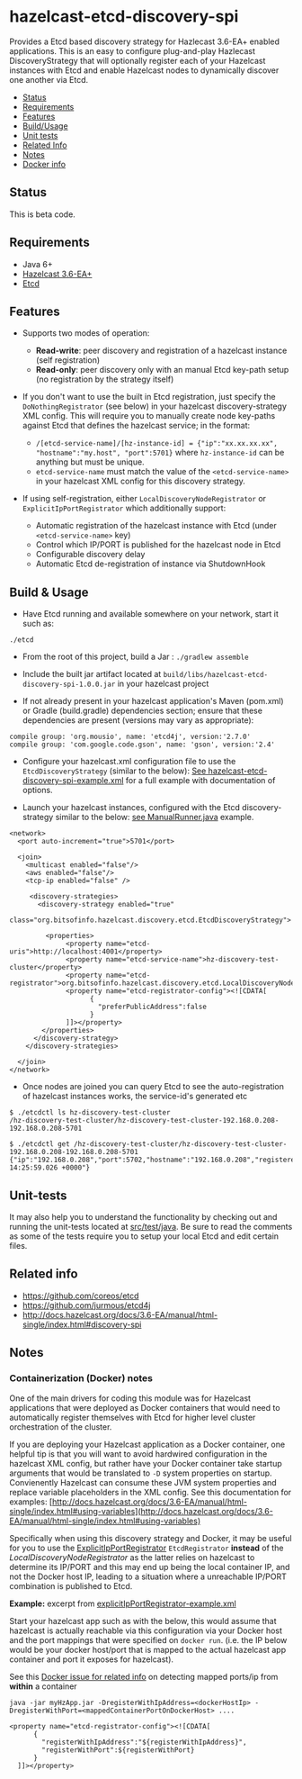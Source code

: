 # hazelcast-etcd-discovery-spi

Provides a Etcd based discovery strategy for Hazlecast 3.6-EA+ enabled applications.
This is an easy to configure plug-and-play Hazlecast DiscoveryStrategy that will optionally register each of your Hazelcast instances with Etcd and enable Hazelcast nodes to dynamically discover one another via Etcd.

* [Status](#status)
* [Requirements](#requirements)
* [Features](#features)
* [Build/Usage](#usage)
* [Unit tests](#tests)
* [Related Info](#related)
* [Notes](#notes)
* [Docker info](#docker)


## <a id="status"></a>Status

This is beta code.

## <a id="requirements"></a>Requirements

* Java 6+
* [Hazelcast 3.6-EA+](https://hazelcast.org/)
* [Etcd](https://github.com/coreos/etcd)

## <a id="features"></a>Features


* Supports two modes of operation:
	* **Read-write**: peer discovery and registration of a hazelcast instance (self registration)
	* **Read-only**: peer discovery only with an manual Etcd key-path setup (no registration by the strategy itself)

* If you don't want to use the built in Etcd registration, just specify the `DoNothingRegistrator` (see below) in your hazelcast discovery-strategy XML config. This will require you to manually create node key-paths against Etcd that defines the hazelcast service; in the format:
	* `/[etcd-service-name]/[hz-instance-id] = {"ip":"xx.xx.xx.xx", "hostname":"my.host", "port":5701}` where `hz-instance-id` can be anything but must be unique. 
	* `etcd-service-name` must match the value of the `<etcd-service-name>` in your hazelcast XML config for this discovery strategy.

* If using self-registration, either `LocalDiscoveryNodeRegistrator` or `ExplicitIpPortRegistrator` which additionally support:
    * Automatic registration of the hazelcast instance with Etcd (under `<etcd-service-name>` key)
    * Control which IP/PORT is published for the hazelcast node in Etcd
    * Configurable discovery delay
    * Automatic Etcd de-registration of instance via ShutdownHook

## <a id="usage"></a>Build & Usage

* Have Etcd running and available somewhere on your network, start it such as:
```
./etcd
```
* From the root of this project, build a Jar : `./gradlew assemble`

* Include the built jar artifact located at `build/libs/hazelcast-etcd-discovery-spi-1.0.0.jar` in your hazelcast project

* If not already present in your hazelcast application's Maven (pom.xml) or Gradle (build.gradle) dependencies section; ensure that these dependencies are present (versions may vary as appropriate):

```
compile group: 'org.mousio', name: 'etcd4j', version:'2.7.0'
compile group: 'com.google.code.gson', name: 'gson', version:'2.4'
``` 

* Configure your hazelcast.xml configuration file to use the `EtcdDiscoveryStrategy` (similar to the below): [See hazelcast-etcd-discovery-spi-example.xml](src/main/resources/hazelcast-etcd-discovery-spi-example.xml) for a full example with documentation of options.

* Launch your hazelcast instances, configured with the Etcd discovery-strategy similar to the below: [see ManualRunner.java](src/test/java/org/bitsofinfo/hazelcast/discovery/etcd/ManualRunner.java) example.

```
<network>
  <port auto-increment="true">5701</port>

  <join>
    <multicast enabled="false"/>
    <aws enabled="false"/>
    <tcp-ip enabled="false" />

     <discovery-strategies>
       <discovery-strategy enabled="true"
           class="org.bitsofinfo.hazelcast.discovery.etcd.EtcdDiscoveryStrategy">

         <properties>
              <property name="etcd-uris">http://localhost:4001</property>
		      <property name="etcd-service-name">hz-discovery-test-cluster</property>
              <property name="etcd-registrator">org.bitsofinfo.hazelcast.discovery.etcd.LocalDiscoveryNodeRegistrator</property>
		      <property name="etcd-registrator-config"><![CDATA[
					{
					  "preferPublicAddress":false
					}
              ]]></property>
        </properties>
      </discovery-strategy>
    </discovery-strategies>

  </join>
</network>
```

* Once nodes are joined you can query Etcd to see the auto-registration of hazelcast instances works, the service-id's generated etc

```
$ ./etcdctl ls hz-discovery-test-cluster
/hz-discovery-test-cluster/hz-discovery-test-cluster-192.168.0.208-192.168.0.208-5701

$ ./etcdctl get /hz-discovery-test-cluster/hz-discovery-test-cluster-192.168.0.208-192.168.0.208-5701
{"ip":"192.168.0.208","port":5702,"hostname":"192.168.0.208","registeredAt":"2015.11.25 14:25:59.026 +0000"}
```


## <a id="tests"></a>Unit-tests

It may also help you to understand the functionality by checking out and running the unit-tests
located at [src/test/java](src/test/java). Be sure to read the comments as some of the tests require
you to setup your local Etcd and edit certain files.

## <a id="related"></a>Related info

* https://github.com/coreos/etcd
* https://github.com/jurmous/etcd4j
* http://docs.hazelcast.org/docs/3.6-EA/manual/html-single/index.html#discovery-spi

## <a id="notes"></a> Notes

### <a id="docker"></a>Containerization (Docker) notes

One of the main drivers for coding this module was for Hazelcast applications that were deployed as Docker containers
that would need to automatically register themselves with Etcd for higher level cluster orchestration of the cluster.

If you are deploying your Hazelcast application as a Docker container, one helpful tip is that you will want to avoid hardwired
configuration in the hazelcast XML config, but rather have your Docker container take startup arguments that would be translated
to `-D` system properties on startup. Convienently Hazelcast can consume these JVM system properties and replace variable placeholders in the XML config. See this documentation for examples: [http://docs.hazelcast.org/docs/3.6-EA/manual/html-single/index.html#using-variables](http://docs.hazelcast.org/docs/3.6-EA/manual/html-single/index.html#using-variables) 

Specifically when using this discovery strategy and Docker, it may be useful for you to use the [ExplicitIpPortRegistrator](src/main/java/org/bitsofinfo/hazelcast/discovery/etcd/ExplicitIpPortRegistrator.java) `EtcdRegistrator` **instead** of the *LocalDiscoveryNodeRegistrator* as the latter relies on hazelcast to determine its IP/PORT and this may end up being the local container IP, and not the Docker host IP, leading to a situation where a unreachable IP/PORT combination is published to Etcd.

**Example:** excerpt from [explicitIpPortRegistrator-example.xml](src/main/resources/explicitIpPortRegistrator-example.xml)
 
Start your hazelcast app such as with the below, this would assume that hazelcast is actually reachable via this configuration
via your Docker host and the port mappings that were specified on `docker run`. (i.e. the IP below would be your docker host/port that is mapped to the actual hazelcast app container and port it exposes for hazelcast). 

See this [Docker issue for related info](https://github.com/docker/docker/issues/3778) on detecting mapped ports/ip from **within** a container	

`java -jar myHzApp.jar -DregisterWithIpAddress=<dockerHostIp> -DregisterWithPort=<mappedContainerPortOnDockerHost> .... `
 
```
<property name="etcd-registrator-config"><![CDATA[
      {
        "registerWithIpAddress":"${registerWithIpAddress}",
        "registerWithPort":${registerWithPort}
      }
  ]]></property>
```

